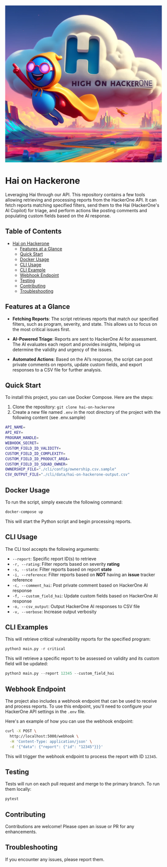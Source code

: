 ![image info](images/haigh-on-h1onh1.webp)

# Hai on Hackerone

Leveraging Hai through our API. This repository contains a few tools allowing retrieving and processing reports from the HackerOne API. It can fetch reports matching specified filters, send them to the Hai (HackerOne's AI Copilot) for triage, and perform actions like posting comments and populating custom fields based on the AI response.

## Table of Contents

- [Hai on Hackerone](#hai-on-hackerone)
  - [Features at a Glance](#features-at-a-glance)
  - [Quick Start](#quick-start)
  - [Docker Usage](#docker-usage)
  - [CLI Usage](#cli-usage)
  - [CLI Example](#cli-examples)
  - [Webhook Endpoint](#webhook-endpoint)
  - [Testing](#testing)
  - [Contributing](#contributing)
  - [Troubleshooting](#troubleshooting)

## Features at a Glance

- **Fetching Reports**: The script retrieves reports that match our specified filters, such as program, severity, and state. This allows us to focus on the most critical issues first.

- **AI-Powered Triage**: Reports are sent to HackerOne AI for assessment. The AI evaluates each report and provides insights, helping us determine the validity and urgency of the issues.

- **Automated Actions**: Based on the AI’s response, the script can post private comments on reports, update custom fields, and export responses to a CSV file for further analysis.

## Quick Start

To install this project, you can use Docker Compose. Here are the steps:

1. Clone the repository: `git clone hai-on-hackerone`
2. Create a new file named `.env` in the root directory of the project with the following content (see .env.sample)

```bash
API_NAME=
API_KEY=
PROGRAM_HANDLE=
WEBHOOK_SECRET=
CUSTOM_FIELD_ID_VALIDITY=
CUSTOM_FIELD_ID_COMPLEXITY=
CUSTOM_FIELD_ID_PRODUCT_AREA=
CUSTOM_FIELD_ID_SQUAD_OWNER=
OWNERSHIP_FILE="./cli/config/ownership.csv.sample"
CSV_OUTPUT_FILE="./cli/data/hai-on-hackerone-output.csv"
```

## Docker Usage

To run the script, simply execute the following command:

```bash
docker-compose up
```

This will start the Python script and begin processing reports.

## CLI Usage

The CLI tool accepts the following arguments:

- `--report`: Specific report ID(s) to retrieve
- `-r, --rating`: Filter reports based on severity **rating**
- `-s, --state`: Filter reports based on report **state**
- `-i, --reference`: Filter reports based on **NOT** having an **issue** tracker reference
- `-c, --comment_hai`: Post private comment based on HackerOne AI response
- `-f, --custom_field_hai`: Update custom fields based on HackerOne AI response
- `-o, --csv_output`: Output HackerOne AI responses to CSV file
- `-v, --verbose`: Increase output verbosity

## CLI Examples

This will retrieve critical vulnerability reports for the specified program:

```python
python3 main.py -r critical
```

This will retrieve a specific report to be assessed on validity and its custom field will be updated:

```python
python3 main.py --report 12345 --custom_field_hai
```

## Webhook Endpoint

The project also includes a webhook endpoint that can be used to receive and process reports. To use this endpoint, you'll need to configure your HackerOne API settings in the `.env` file.

Here's an example of how you can use the webhook endpoint:

```bash
curl -X POST \
  http://localhost:5000/webhook \
  -H 'Content-Type: application/json' \
  -d '{"data": {"report": {"id": "12345"}}}'
```

This will trigger the webhook endpoint to process the report with ID `12345`.

## Testing

Tests will run on each pull request and merge to the primary branch. To run them locally:

```bash
pytest 
```

## Contributing

Contributions are welcome! Please open an issue or PR for any enhancements.

## Troubleshooting

If you encounter any issues, please report them.
